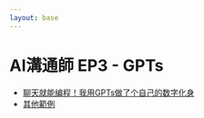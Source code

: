 ```yaml
---
layout: base
---
```



# AI溝通師 EP3 - GPTs

* [聊天就能编程！我用GPTs做了个自己的数字化身](https://www.youtube.com/watch?v=pjKD3coLju0)
* [其他範例](https://ai.posetmage.com/GPTs/)
